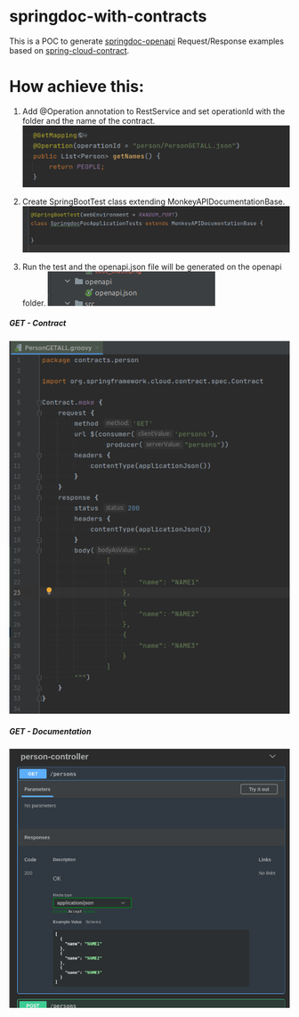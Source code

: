 # springdoc-with-contracts
This is a POC to generate [springdoc-openapi](https://springdoc.org/) Request/Response examples based on [spring-cloud-contract](https://spring.io/projects/spring-cloud-contract).

# How achieve this:

1. Add @Operation annotation to RestService and set operationId with the folder and the name of the contract.
![operation](images/operation.png)
   
2. Create SpringBootTest class extending MonkeyAPIDocumentationBase.
![operation](images/test_class.png)

3. Run the test and the openapi.json file will be generated on the openapi folder.
   ![operation](images/opa_api_json.png)
   
##### GET - Contract
![operation](images/GETALL.png)

##### GET - Documentation
![operation](images/doc.png)

